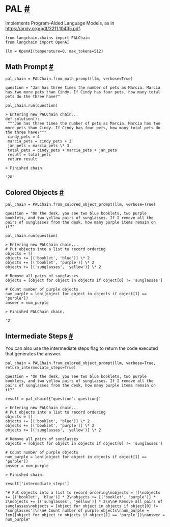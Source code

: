 


 PAL
 [#](#pal "Permalink to this headline")
=============================================



 Implements Program-Aided Language Models, as in https://arxiv.org/pdf/2211.10435.pdf.
 







```
from langchain.chains import PALChain
from langchain import OpenAI

```










```
llm = OpenAI(temperature=0, max_tokens=512)

```







 Math Prompt
 [#](#math-prompt "Permalink to this headline")
-------------------------------------------------------------







```
pal_chain = PALChain.from_math_prompt(llm, verbose=True)

```










```
question = "Jan has three times the number of pets as Marcia. Marcia has two more pets than Cindy. If Cindy has four pets, how many total pets do the three have?"

```










```
pal_chain.run(question)

```








```
> Entering new PALChain chain...
def solution():
 """Jan has three times the number of pets as Marcia. Marcia has two more pets than Cindy. If Cindy has four pets, how many total pets do the three have?"""
 cindy_pets = 4
 marcia_pets = cindy_pets + 2
 jan_pets = marcia_pets \* 3
 total_pets = cindy_pets + marcia_pets + jan_pets
 result = total_pets
 return result

> Finished chain.

```






```
'28'

```








 Colored Objects
 [#](#colored-objects "Permalink to this headline")
---------------------------------------------------------------------







```
pal_chain = PALChain.from_colored_object_prompt(llm, verbose=True)

```










```
question = "On the desk, you see two blue booklets, two purple booklets, and two yellow pairs of sunglasses. If I remove all the pairs of sunglasses from the desk, how many purple items remain on it?"

```










```
pal_chain.run(question)

```








```
> Entering new PALChain chain...
# Put objects into a list to record ordering
objects = []
objects += [('booklet', 'blue')] \* 2
objects += [('booklet', 'purple')] \* 2
objects += [('sunglasses', 'yellow')] \* 2

# Remove all pairs of sunglasses
objects = [object for object in objects if object[0] != 'sunglasses']

# Count number of purple objects
num_purple = len([object for object in objects if object[1] == 'purple'])
answer = num_purple

> Finished PALChain chain.

```






```
'2'

```








 Intermediate Steps
 [#](#intermediate-steps "Permalink to this headline")
---------------------------------------------------------------------------



 You can also use the intermediate steps flag to return the code executed that generates the answer.
 







```
pal_chain = PALChain.from_colored_object_prompt(llm, verbose=True, return_intermediate_steps=True)

```










```
question = "On the desk, you see two blue booklets, two purple booklets, and two yellow pairs of sunglasses. If I remove all the pairs of sunglasses from the desk, how many purple items remain on it?"

```










```
result = pal_chain({"question": question})

```








```
> Entering new PALChain chain...
# Put objects into a list to record ordering
objects = []
objects += [('booklet', 'blue')] \* 2
objects += [('booklet', 'purple')] \* 2
objects += [('sunglasses', 'yellow')] \* 2

# Remove all pairs of sunglasses
objects = [object for object in objects if object[0] != 'sunglasses']

# Count number of purple objects
num_purple = len([object for object in objects if object[1] == 'purple'])
answer = num_purple

> Finished chain.

```










```
result['intermediate_steps']

```








```
"# Put objects into a list to record ordering\nobjects = []\nobjects += [('booklet', 'blue')] * 2\nobjects += [('booklet', 'purple')] * 2\nobjects += [('sunglasses', 'yellow')] * 2\n\n# Remove all pairs of sunglasses\nobjects = [object for object in objects if object[0] != 'sunglasses']\n\n# Count number of purple objects\nnum_purple = len([object for object in objects if object[1] == 'purple'])\nanswer = num_purple"

```








